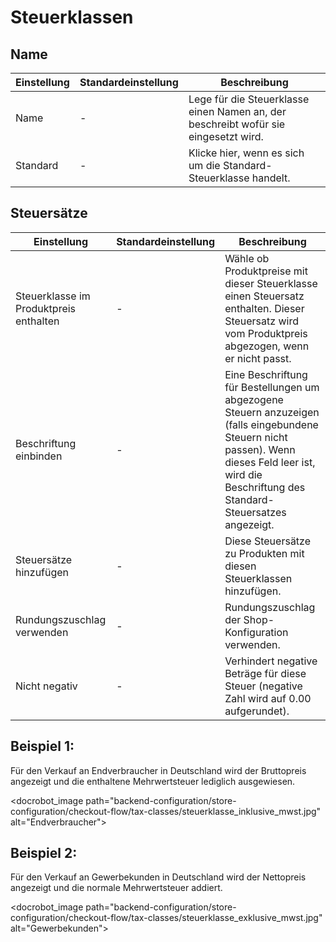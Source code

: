 # Steuerklassen

## Name 

<table>
	<thead>
		<tr>
			<th>Einstellung</th>
			<th>Standardeinstellung</th>
			<th>Beschreibung</th>
		</tr>
	</thead>
	<tbody>
		<tr>
			<td>Name</td>
			<td>-</td>
			<td>Lege für die Steuerklasse einen Namen an, der beschreibt wofür sie eingesetzt wird.</td>
		</tr>
		<tr>
			<td>Standard</td>
			<td>-</td>
			<td>Klicke hier, wenn es sich um die Standard-Steuerklasse handelt.</td>
		</tr>
	</tbody>
</table>

## Steuersätze

<table>
	<thead>
		<tr>
			<th>Einstellung</th>
			<th>Standardeinstellung</th>
			<th>Beschreibung</th>
		</tr>
	</thead>
	<tbody>
		<tr>
			<td>Steuerklasse im Produktpreis enthalten</td>
			<td>-</td>
			<td>Wähle ob Produktpreise mit dieser Steuerklasse einen Steuersatz enthalten. Dieser Steuersatz wird vom Produktpreis abgezogen, wenn er nicht passt.</td>
		</tr>
		<tr>
			<td>Beschriftung einbinden</td>
			<td>-</td>
			<td>Eine Beschriftung für Bestellungen um abgezogene Steuern anzuzeigen (falls eingebundene Steuern nicht passen). Wenn dieses Feld leer ist, wird die Beschriftung des Standard-Steuersatzes angezeigt.</td>
		</tr>
		<tr>
			<td>Steuersätze hinzufügen</td>
			<td>-</td>
			<td>Diese Steuersätze zu Produkten mit diesen Steuerklassen hinzufügen.</td>
		</tr>
		<tr>
			<td>Rundungszuschlag verwenden</td>
			<td>-</td>
			<td>Rundungszuschlag der Shop-Konfiguration verwenden.</td>
		</tr>
		<tr>
			<td>Nicht negativ</td>
			<td>-</td>
			<td>Verhindert negative Beträge für diese Steuer (negative Zahl wird auf 0.00 aufgerundet).</td>
		</tr>
	</tbody>
</table>

## Beispiel 1:

Für den Verkauf an Endverbraucher in Deutschland wird der Bruttopreis angezeigt und die enthaltene Mehrwertsteuer lediglich ausgewiesen.

<docrobot_image path="backend-configuration/store-configuration/checkout-flow/tax-classes/steuerklasse_inklusive_mwst.jpg" alt="Endverbraucher">


## Beispiel 2:

Für den Verkauf an Gewerbekunden in Deutschland wird der Nettopreis angezeigt und die normale Mehrwertsteuer addiert.

<docrobot_image path="backend-configuration/store-configuration/checkout-flow/tax-classes/steuerklasse_exklusive_mwst.jpg" alt="Gewerbekunden">